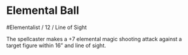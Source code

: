 # Elemental Ball
#Elementalist / 12 / Line of Sight

The spellcaster makes a +7 elemental magic shooting attack against a target figure within 16” and line of sight.